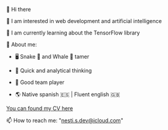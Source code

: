 👋 Hi there

👀 I am interested in web development and artificial intelligence

🌱 I am currently learning about the TensorFlow library

💬 About me:

- 🖥️ Snake 🐍 and Whale 🐋 tamer

- 🧠 Quick and analytical thinking

- 👥 Good team player

- 🌎 Native spanish 🇪🇸 | Fluent english 🇬🇧

[You can found my CV here](curriculum-vitae-(en).pdf)

📫 How to reach me: "nesti.s.dev@icloud.com"

<!--
**nesti-dev/nesti-dev** is a ✨ _special_ ✨ repository because its `README.md` (this file) appears on your GitHub profile.

Here are some ideas to get you started:

- 🔭 I’m currently working on ...
- 🌱 I’m currently learning ...
- 👯 I’m looking to collaborate on ...
- 🤔 I’m looking for help with ...
- 💬 Ask me about ...
- 📫 How to reach me: ...
- 😄 Pronouns: ...
- ⚡ Fun fact: ...
-->
